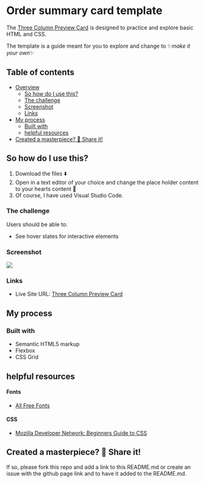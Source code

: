 # Order summary card template

The [Three Column Preview Card](https://farhdibehnamdev.github.io/Order-Summery-Card/) is designed to practice and explore basic HTML and CSS.

The template is a guide meant for you to explore and change to ✨*make it your own*✨

## Table of contents

- [Overview](#overview)
  - [So how do I use this?](#So-how-do-I-use-this)
  - [The challenge](#the-challenge)
  - [Screenshot](#screenshot)
  - [Links](#links)
- [My process](#my-process)
  - [Built with](#built-with)
  - [helpful resources](#helpful-resources)
- [Created a masterpiece? 🎨 Share it!](#Created-a-masterpiece)

## So how do I use this?

1. Download the files ⬇️
2. Open in a text editor of your choice and change the place holder content to your hearts content 💛
3. Of course, I have used Visual Studio Code.

### The challenge

Users should be able to:

- See hover states for interactive elements

### Screenshot

![](./orderSummery.jpg)

### Links

- Live Site URL: [Three Column Preview Card](https://farhdibehnamdev.github.io/Order-Summery-Card/)

## My process

### Built with

- Semantic HTML5 markup
- Flexbox
- CSS Grid

## helpful resources

#### Fonts

- [All Free Fonts](https://www.allfreefonts.co/guanabara-sans-font/)

#### CSS

- [Mozilla Developer Network: Beginners Guide to CSS](https://developer.mozilla.org/en-US/docs/Learn/CSS/Introduction_to_CSS)

## Created a masterpiece? 🎨 Share it!

If so, please fork this repo and add a link to this README.md or create an issue with the github page link and to have it added to the README.md.

